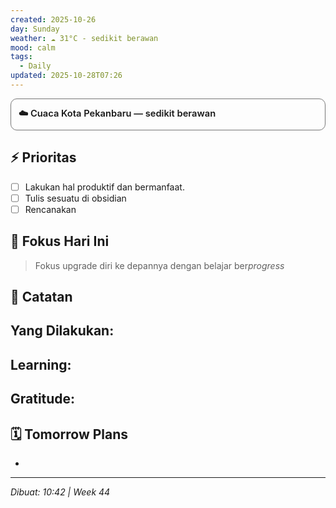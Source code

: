 ```yaml
---
created: 2025-10-26
day: Sunday
weather: ☁️ 31°C - sedikit berawan
mood: calm
tags:
  - Daily
updated: 2025-10-28T07:26
---
```


<details style="
  border: 1px solid #777;
  border-radius: 10px;
  padding: 8px 12px;
  margin: 12px 0;
  backdrop-filter: blur(6px);
  background-color: color-mix(in srgb, var(--background-primary) 90%, transparent);
  transition: all 0.3s ease;
">
  <summary style="
    font-size: 1.05em;
    font-weight: 600;
    cursor: pointer;
    display: flex;
    align-items: center;
    gap: 8px;
    list-style: none;
    padding: 4px 0;
  ">
    ☁️ Cuaca Kota Pekanbaru — sedikit berawan
  </summary>

  <div style="margin-top: 8px; padding-left: 6px; line-height: 1.7; font-size: 0.95em;">

  <p><b>🌡️ Suhu Udara</b><br>
  • Saat ini: <b>31°C</b> (terasa 35°C)<br>
  • Range: 31°C - 31°C</p>

  <p><b>🌤️ Kondisi Atmosfer</b><br>
  • 💧 Kelembaban: 58%<br>
  • 🌬️ Angin: 2.06 m/s ↙ BD<br>
  • ☁️ Awan: 20%<br>
  • 👁️ Jarak Pandang: 10.0 km<br>
  • 🔽 Tekanan: 1010 hPa</p>

  <p><b>🌅 Matahari</b><br>
  • Terbit: 05.55 | Terbenam: 18.00</p>

  </div>
</details>

## ⚡ Prioritas
- [ ] Lakukan hal produktif dan bermanfaat.
- [ ] Tulis sesuatu di obsidian 
- [ ] Rencanakan 
## 🎯 Fokus Hari Ini
>  Fokus upgrade diri ke depannya  dengan belajar ber*progress* 

## 📝 Catatan
**Yang Dilakukan:**
- 

**Learning:**
- 

**Gratitude:**
- 

## 🗓️ Tomorrow Plans 
- 

---
*Dibuat: 10:42 | Week 44*